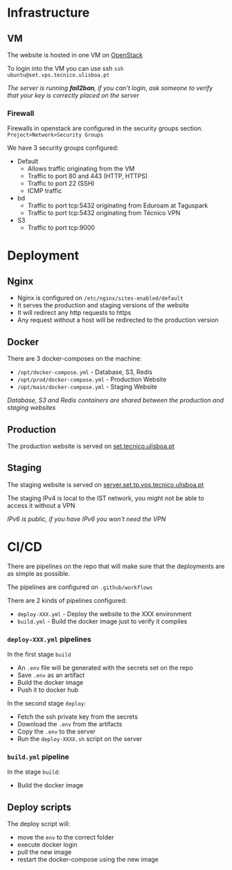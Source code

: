 # Infrastructure

## VM

The website is hosted in one VM on [OpenStack](https://vmcloud.tecnico.ulisboa.pt)

To login into the VM you can use ssh `ssh ubuntu@set.vps.tecnico.ulisboa.pt`

_The server is running __fail2ban__, if you can't login, ask someone to verify that your key is correctly placed on the server_

### Firewall

Firewalls in openstack are configured in the security groups section. `Project>Network>Security Groups`

We have 3 security groups configured:
- Default
  - Allows traffic originating from the VM
  - Traffic to port 80 and 443 (HTTP, HTTPS)
  - Traffic to port 22 (SSH)
  - ICMP traffic
- bd
  - Traffic to port tcp:5432 originating from Eduroam at Taguspark
  - Traffic to port tcp:5432 originating from Técnico VPN
- S3
  - Traffic to port tcp:9000


# Deployment

## Nginx

- Nginx is configured on `/etc/nginx/sites-enabled/default`
- It serves the production and staging versions of the website
- It will redirect any http requests to https
- Any request without a host will be redirected to the production version

## Docker
There are 3 docker-composes on the machine:
- `/opt/docker-compose.yml` - Database, S3, Redis
- `/opt/prod/docker-compose.yml` - Production Website
- `/opt/main/docker-compose.yml` - Staging Website

_Database, S3 and Redis containers are shared between the production and staging websites_

## Production
The production website is served on [set.tecnico.ulisboa.pt](https://set.tecnico.ulisboa.pt)

## Staging
The staging website is served on [server.set.tp.vps.tecnico.ulisboa.pt](https://server.set.tp.vps.tecnico.ulisboa.pt)

The staging IPv4 is local to the IST network, you might not be able to access it without a VPN

_IPv6 is public, if you have IPv6 you won't need the VPN_


# CI/CD
There are pipelines on the repo that will make sure that the deployments are as simple as possible.

The pipelines are configured on `.github/workflows`

There are 2 kinds of pipelines configured:
- `deploy-XXX.yml` - Deploy the website to the XXX environment
- `build.yml` - Build the docker image just to verify it compiles

### `deploy-XXX.yml` pipelines

In the first stage `build`
- An `.env` file will be generated with the secrets set on the repo
- Save `.env` as an artifact
- Build the docker image
- Push it to docker hub

In the second stage `deploy`:
- Fetch the ssh private key from the secrets
- Download the `.env` from the artifacts
- Copy the `.env` to the server
- Run the `deploy-XXXX.sh` script on the server

### `build.yml` pipeline
In the stage `build`:
- Build the docker image

## Deploy scripts
The deploy script will:
- move the `env` to the correct folder
- execute docker login
- pull the new image
- restart the docker-compose using the new image
